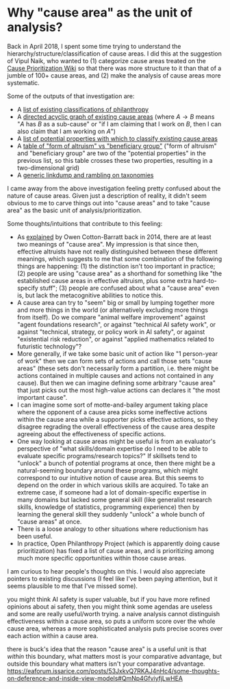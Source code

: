 # Why "cause area" as the unit of analysis?

Back in April 2018, I spent some time trying to understand the hierarchy/structure/classification of cause areas. I did this at the suggestion of Vipul Naik, who wanted to (1) categorize cause areas treated on the [Cause Prioritization Wiki](https://causeprioritization.org/) so that there was more structure to it than that of a jumble of 100+ cause areas, and (2) make the analysis of cause areas more systematic.

Some of the outputs of that investigation are:

- A [list of existing classifications of philanthropy](https://causeprioritization.org/List_of_classifications_of_philanthropy)
- A [directed acyclic graph of existing cause areas](https://causeprioritization.org/dagitty-model.svg) (where $A \to B$ means "$A$ has $B$ as a sub-cause" or "if I am claiming that I work on $B$, then I can also claim that I am working on $A$")
- A [list of potential properties with which to classify existing cause areas](https://causeprioritization.org/Cause_area_classification)
- A [table of "form of altruism" vs "beneficiary group"](https://docs.google.com/document/d/1l22FA-QVcER1mANhs2id_fp5Sc-RlQc4etHizMoEtDw/edit) ("form of altruism" and "beneficiary group" are two of the "potential properties" in the previous list, so this table crosses these two properties, resulting in a two-dimensional grid)
- A [generic linkdump and rambling on taxonomies](https://issarice.com/taxonomies)

I came away from the above investigation feeling pretty confused about the nature of cause areas. Given just a description of reality, it didn't seem obvious to me to carve things out into "cause areas" and to take "cause area" as the basic unit of analysis/prioritization.

Some thoughts/intuitions that contribute to this feeling:

- As [explained](http://www.fhi.ox.ac.uk/on-causes/) by Owen Cotton-Barratt back in 2014, there are at least two meanings of "cause area". My impression is that since then, effective altruists have not really distinguished between these different meanings, which suggests to me that some combination of the following things are happening: (1) the distinction isn't too important in practice; (2) people are using "cause area" as a shorthand for something like "the established cause areas in effective altruism, plus some extra hard-to-specify stuff"; (3) people are confused about what a "cause area" even is, but lack the metacognitive abilities to notice this.
- A cause area can try to "seem" big or small by lumping together more and more things in the world (or alternatively excluding more things from itself). Do we compare "animal welfare improvement" against "agent foundations research", or against "technical AI safety work", or against "technical, strategy, or policy work in AI safety", or against "existential risk reduction", or against "applied mathematics related to futuristic technology"?
- More generally, if we take some basic unit of action like "1 person-year of work" then we can form sets of actions and call those sets "cause areas" (these sets don't necessarily form a partition, i.e. there might be actions contained in multiple causes and actions not contained in any cause). But then we can imagine defining some arbitrary "cause area" that just picks out the most high-value actions can declares it "the most important cause".
- I can imagine some sort of motte-and-bailey argument taking place where the opponent of a cause area picks some ineffective actions within the cause area while a supporter picks effective actions, so they disagree regrading the overall effectiveness of the cause area despite agreeing about the effectiveness of specific actions.
- One way looking at cause areas might be useful is from an evaluator's perspective of "what skills/domain expertise do I need to be able to evaluate specific programs/research topics?" If skillsets tend to "unlock" a bunch of potential programs at once, then there might be a natural-seeming boundary around these programs, which might correspond to our intuitive notion of cause area. But this seems to depend on the order in which various skills are acquired. To take an extreme case, if someone had a lot of domain-specific expertise in many domains but lacked some general skill (like generalist research skills, knowledge of statistics, programming experience) then by learning the general skill they suddenly "unlock" a whole bunch of "cause areas" at once.
- There is a loose analogy to other situations where reductionism has been useful.
- In practice, Open Philanthropy Project (which is apparently doing cause prioritization) has fixed a list of cause areas, and is prioritizing among much more specific opportunities within those cause areas.

I am curious to hear people's thoughts on this. I would also appreciate pointers to existing discussions (I feel like I've been paying attention, but it seems plausible to me that I've missed some).


you might think AI safety is super valuable, but if you have more refined opinions about ai safety, then you might think some agendas are useless and some are really useful/worth trying. a naive analysis cannot distinguish effectiveness within a cause area, so puts a uniform score over the whole cause area, whereas a more sophisticated analysis puts precise scores over each action within a cause area.


there is buck's idea that the reason "cause area" is a useful unit is that _within_ this boundary, what matters most is your comparative advantage, but outside this boundary what matters isn't your comparative advantage.
https://eaforum.issarice.com/posts/53JxkvQ7RKAJ4nHc4/some-thoughts-on-deference-and-inside-view-models#QmNp4GfviyfjLwHEA
